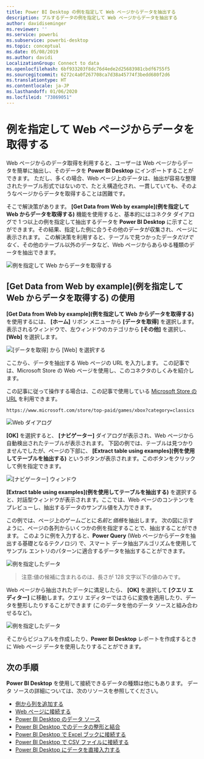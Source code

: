 ```yaml
---
title: Power BI Desktop の例を指定して Web ページからデータを抽出する
description: プルするデータの例を指定して Web ページからデータを抽出する
author: davidiseminger
ms.reviewer: ''
ms.service: powerbi
ms.subservice: powerbi-desktop
ms.topic: conceptual
ms.date: 05/08/2019
ms.author: davidi
LocalizationGroup: Connect to data
ms.openlocfilehash: 6bf933203f8dc76d4ede2d25683981cbdf6755f5
ms.sourcegitcommit: 6272c4a0f267708ca7d38a45774f3bedd680f2d6
ms.translationtype: HT
ms.contentlocale: ja-JP
ms.lasthandoff: 01/06/2020
ms.locfileid: "73869051"
---
```

# <a name="get-data-from-a-web-page-by-providing-an-example"></a>例を指定して Web ページからデータを取得する

Web ページからのデータ取得を利用すると、ユーザーは Web ページからデータを簡単に抽出し、そのデータを **Power BI Desktop** にインポートすることができます。 ただし、多くの場合、Web ページ上のデータは、抽出が容易な整理されたテーブル形式ではないので、たとえ構造化され、一貫していても、そのようなページからデータを取得することは困難です。 

そこで解決策があります。 **[Get Data from Web by example]\(例を指定して Web からデータを取得する\)** 機能を使用すると、基本的にはコネクタ ダイアログで 1 つ以上の例を指定して抽出するデータを **Power BI Desktop** に示すことができます。その結果、指定した例に合うその他のデータが収集され、ページに表示されます。 この解決策を利用すると、テーブルで見つかったデータ*だけでなく*、その他のテーブル以外のデータなど、Web ページからあらゆる種類のデータを抽出できます。 

![例を指定して Web からデータを取得する](media/desktop-connect-to-web-by-example/web-by-example_01.png)



## <a name="using-get-data-from-web-by-example"></a>[Get Data from Web by example]\(例を指定して Web からデータを取得する\) の使用

**[Get Data from Web by example]\(例を指定して Web からデータを取得する\)** を使用するには、 **[ホーム]** リボン メニューから **[データを取得]** を選択します。 表示されるウィンドウで、左ウィンドウのカテゴリから **[その他]** を選択し、 **[Web]** を選択します。

![[データを取得] から [Web] を選択する](media/desktop-connect-to-web-by-example/web-by-example_03.png)

ここから、データを抽出する Web ページの URL を入力します。 この記事では、Microsoft Store の Web ページを使用し、このコネクタのしくみを紹介します。 

この記事に従って操作する場合は、この記事で使用している [Microsoft Store の URL](https://www.microsoft.com/store/top-paid/games/xbox?category=classics) を利用できます。

    https://www.microsoft.com/store/top-paid/games/xbox?category=classics

![Web ダイアログ](media/desktop-connect-to-web-by-example/web-by-example_04.png)

**[OK]** を選択すると、 **[ナビゲーター]** ダイアログが表示され、Web ページから自動検出されたテーブルが表示されます。 下図の例では、テーブルは見つかりませんでしたが、ページの下部に、 **[Extract table using examples]\(例を使用してテーブルを抽出する\)** というボタンが表示されます。このボタンをクリックして例を指定できます。


![[ナビゲーター] ウィンドウ](media/desktop-connect-to-web-by-example/web-by-example_05.png)

**[Extract table using examples]\(例を使用してテーブルを抽出する\)** を選択すると、対話型ウィンドウが表示されます。ここでは、Web ページのコンテンツをプレビューし、抽出するデータのサンプル値を入力できます。 

この例では、ページ上のゲームごとに*名前*と*価格*を抽出します。 次の図に示すように、ページの各列からいくつかの例を指定することで、抽出することができます。 このように例を入力すると、**Power Query** (Web ページからデータを抽出する基礎となるテクノロジ) で、スマート データ抽出アルゴリズムを使用してサンプル エントリのパターンに適合するデータを抽出することができます。

![例を指定したデータ](media/desktop-connect-to-web-by-example/web-by-example_06.png)

> 注意:値の候補に含まれるのは、長さが 128 文字以下の値のみです。

Web ページから抽出されたデータに満足したら、 **[OK]** を選択して **[クエリ エディター]** に移動します。クエリ エディターではさらに変換を適用したり、データを整形したりすることができます (このデータを他のデータ ソースと組み合わせるなど)。

![例を指定したデータ](media/desktop-connect-to-web-by-example/web-by-example_07.png)

そこからビジュアルを作成したり、**Power BI Desktop** レポートを作成するときに Web ページ データを使用したりすることができます。


## <a name="next-steps"></a>次の手順
**Power BI Desktop** を使用して接続できるデータの種類は他にもあります。 データ ソースの詳細については、次のリソースを参照してください。

* [例から列を追加する](desktop-add-column-from-example.md)
* [Web ページに接続する](desktop-connect-to-web.md)
* [Power BI Desktop のデータ ソース](desktop-data-sources.md)
* [Power BI Desktop でのデータの整形と結合](desktop-shape-and-combine-data.md)
* [Power BI Desktop で Excel ブックに接続する](desktop-connect-excel.md)   
* [Power BI Desktop で CSV ファイルに接続する](desktop-connect-csv.md)   
* [Power BI Desktop にデータを直接入力する](desktop-enter-data-directly-into-desktop.md)   

